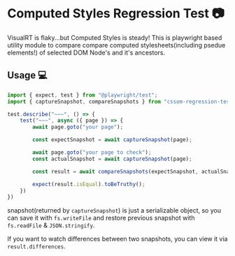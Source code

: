 # Computed Styles Regression Test 📷

VisualRT is flaky...but Computed Styles is steady!
This is playwright based utility module to compare compare computed stylesheets(including psedue elements!) of selected DOM Node's and it's ancestors.

## Usage 💻

```ts
import { expect, test } from "@playwright/test";
import { captureSnapshot, compareSnapshots } from "cssom-regression-test";

test.describe("~~~", () => {
    test("~~~", async ({ page }) => {
        await page.goto("your page");

        const expectSnapshot = await captureSnapshot(page);

        await page.goto("your page to check");
        const actualSnapshot = await captureSnapshot(page);

        const result = await compareSnapshots(expectSnapshot, actualSnapshot);

        expect(result.isEqual).toBeTruthy();
    })
})
```

snapshot(returned by `captureSnapshot`) is just a serializable object, so you can save it with `fs.writeFile` and restore previous snapshot with `fs.readFile` & `JSON.stringify`.

If you want to watch differences between two snapshots, you can view it via `result.differences`.
